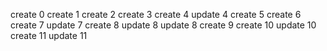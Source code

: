 
create 0
create 1
create 2
create 3
create 4
update 4
create 5
create 6
create 7
update 7
create 8
update 8
update 8
create 9
create 10
update 10
create 11
update 11
